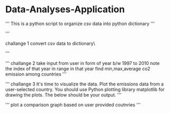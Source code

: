 # Data-Analyses-Application
'''
This is a python script to organize csv data into python dictionary
'''

'''

challange 1
convert csv data to dictionary\

'''


'''
challange 2 
take input from user in form of year b/w 1997 to 2010
note the index of that year in range
in that year find min,max,average co2 emission among countries
'''


'''
challange 3
It's time to visualize the data. Plot the emissions data from a user-selected country. You should use Python plotting library matplotlib for drawing the plots. The below should be your output.
'''


'''
plot a comparison graph based on user provided coutnries
'''
